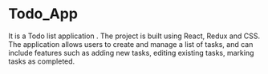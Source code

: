 # Todo_App
It is a Todo list application . The project is built using React, Redux and CSS. The application allows users to create and manage a list of tasks, and can include features such as adding new tasks, editing existing tasks, marking tasks as completed.
